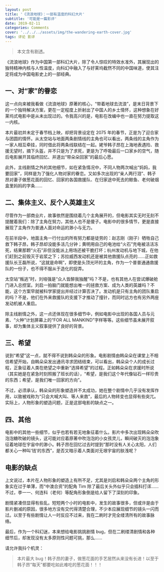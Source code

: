 ```yaml
---
layout: post
title: '《流浪地球》：一部有温度的科幻大片'
subtitle: '可能是一篇影评'
date: 2019-02-11
categories: Comments
cover: '../../../assets/img/the-wandering-earth-cover.jpg'
tags: 评论 影评
---
```


> 本文含有剧透。

《流浪地球》作为中国第一部科幻大片，除了令人惊叹的特效水准外，其展现出的独特精神内核与人性温度，向科幻中融入了与好莱坞截然不同的中国味道，使其注定将成为中国电影史上的一部经典。

## 一、对“家”的眷恋

这一点向来被我看做《流浪地球》原著的核心，“带着地球去流浪”，是末日背景下的一个独特解决方案，更在一定程度上折射出了中国人的乡土情怀，这种想象在好莱坞式电影中是从未出现过的。令我高兴的是，电影在改编中也一直在努力提取这一内核。

本片最初并未定于春节档上映，却把背景设定在 2075 年的春节，正是为了迎合家与团圆的情怀。从太空站与地面两条剧情线的主角也可以看出，两条线的主角作为一家人相互牵挂，同时借此将两条线联结在一起。姥爷韩子昂在上海地表遇险、救援无望时，摘下头盔，并不只是为了求死，更是为了呼吸最后一口家乡的空气，随后电影展开其临终回忆、并道出“带朵朵回家”的最后心愿。

此外，主线剧情之外的其他细节，如在紧急情况中，不同人物两次喊出“妈妈，我要回家”，同样是为了强化人物对家的眷恋。又如多次出现的“亲人两行泪”、韩子昂对妻子做葱花面的回忆、回家的各国救援队、在归家途中死去的鲸鱼、老何破烟盒里妈妈的字条……

## 二、集体主义、反个人英雄主义

尽管作为一部商业片，故事依然是围绕着几个主角展开的，但电影其实无时无刻不提醒着我们：除了主角在努力，其他人也不是傻子。电影中的很多情节，更是直接展现了主角作为普通人面对命运的渺小与无力。

在前半段中，地面主角一行付出的所有努力都是徒劳的：赵志刚（刚子）牺牲自己救下韩子昂，韩子昂却没能多活几分钟；黄明用自己的电池给“火石”充电被活活冻死，结果那颗“火石”非但没能派上用场还被干脆打坏；杭州发动机与地下城，在他们赶到之前毁灭于岩浆之下；苏拉威西发动机还是被其他救援队点亮的……正如救援队长王磊所说，“这就是命啊”，即使是头顶光环的主角，作为一个普普通通救援队的一份子，也不得不服从于造化的捉弄。

太空站“叛逃”时，刘培强是“众人皆醉我独醒”吗？不是，也有其他人在尝试爆破舱门进入总控室。刘启一拍脑门就能想出唯一的拯救方案、成为人类的英雄吗？不能，这个方案早就被科学家提出并经过计算否决了。发动机是只有主角的团队重启的吗？不是，他们在外来救援队的支援下才推动了撞针，而同时远方也有另外两座发动机被人重启。

除主线剧情之外，这一点还体现在很多细节中，例如电影中出现的各国人员与元素、“火种”计划屏幕上的“FOR ALL MANKIND”字样等等。这些细节虽未展开叙事，却为集体主义叙事提供了良好的背景。

## 三、希望

说到“希望”这一点，就不得不说到韩朵朵的形象。电影剧情由韩朵朵在课堂上不相信希望开始，自韩朵朵发出通讯寻求团结结束，可以看出，韩朵朵个人的成长过程，正象征着人类在绝望之中重新“选择希望”的过程。正如韩朵朵在求援时所说（其实她是在紧急时刻照搬了班长的话），“希望，是我们这个年代像钻石一样珍贵的东西；希望，是我们唯一回家的方向”。

不过，必须承认，韩朵朵的形象塑造并不太成功，她在整个剧情中几乎没有发挥作用，以致被戏称为“只会大喊大叫、等人来救”，最后的人物转变也显得有些突兀。实际上，人物形象的塑造问题，正是这部电影的缺点之一。

## 四、其他

电影中的其他一些细节，似乎也若有若无地象征着什么。影片中多次出现韩朵朵吹泡泡糖吹破的镜头，这可能对应着原著中吹泡泡的小女孩灵儿，瞬间破灭的泡泡象征着地球在宇宙中的渺小。韩子昂在回忆过去时提到“那时没有人关心太阳，人们都关心一种叫‘钱’的东西”，是否又暗示着人类面对无垠宇宙的肤浅呢？

## 电影的缺点

上文说过，本片在人物形象的塑造上有所不足，尤其是刘启和韩朵朵两个主角的形象实在过于单薄，而“中澳合资”的配角 Tim 除了最后关头外似乎只会插科打诨……不过，李一一、何连科（老何）等配角形象倒是给人留下了深刻的印象。

剧情紧凑但显得有些乱。短短两个小时的电影中，发生的故事很多，但或许是由于影片删减的原因，很多地方没有交代得清楚合理，不少本应展现细节的镜头一闪而过。以至于有些剧情让人一时反应不过来，我在二刷时才完全缕清所有的故事脉络。

最后，作为一个科幻迷，本来想给电影挑挑剧情 bug，但在二刷缕清剧情和各种细节后，却发现没有太多原则性问题可挑，那么……

请允许我抖个机灵：

> 本片最大 bug！韩子昂的妻子，做葱花面的手艺居然从来没有长进！以至于韩子昂“每天”都要吃如此难吃的葱花面！！！
